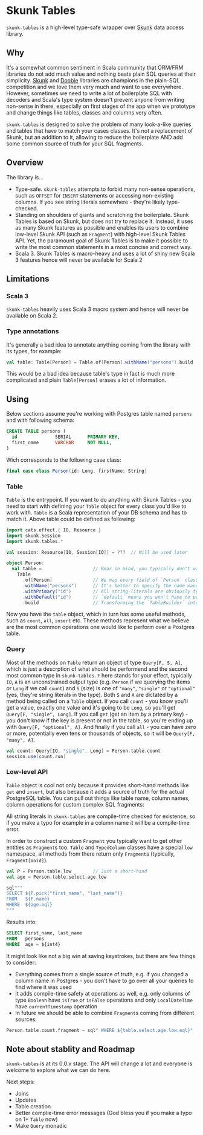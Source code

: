 # Skunk Tables

`skunk-tables` is a high-level type-safe wrapper over [Skunk](https://github.com/tpolecat/skunk/) data access library.

## Why

It's a somewhat common sentiment in Scala community that ORM/FRM libraries do not add much value and nothing beats plain SQL queries at their simplicity.
[Skunk](https://github.com/tpolecat/skunk/) and [Doobie](https://github.com/tpolecat/doobie) libraries are champions in the plain-SQL competition and we love them very much and want to use everywhere.
However, sometimes we need to write a lot of boilerplate SQL with decoders and Scala's type system doesn't prevent anyone from writing non-sense in there,
especially on first stages of the app when we prototype and change things like tables, classes and columns very often.

`skunk-tables` is designed to solve the problem of many look-a-like queries and tables that have to match your cases classes.
It's not a replacement of Skunk, but an addition to it, allowing to reduce the boilerplate AND add some common source of truth for your SQL fragments.

## Overview

The library is...

* Type-safe. `skunk-tables` attempts to forbid many non-sense operations, such as `OFFSET` for `INSERT` statements or accessing non-existing columns. If you see string literals somewhere - they're likely type-checked.
* Standing on shoulders of giants and scratching the boilerplate. Skunk Tables is based on Skunk, but does not try to replace it. Instead, it uses
  as many Skunk features as possible and enables its users to combine low-level Skunk API (such as `Fragment`) with high-level Skunk Tables API.
  Yet, the paramount goal of Skunk Tables is to make it possible to write the most common statements in a most concise and correct way.
* Scala 3. Skunk Tables is macro-heavy and uses a lot of shiny new Scala 3 features hence will never be available for Scala 2

## Limitations

### Scala 3

`skunk-tables` heavily uses Scala 3 macro system and hence will never be available on Scala 2.

### Type annotations

It's generally a bad idea to annotate anything coming from the library with its types, for example:

```scala
val table: Table[Person] = Table.of[Person].withName("persons").build
```

This would be a bad idea because table's type in fact is much more complicated and plain `Table[Person]` erases a lot of information.

## Using

Below sections assume you're working with Postgres table named `persons` and with following schema:

```sql
CREATE TABLE persons (
  id              SERIAL      PRIMARY KEY,
  first_name      VARCHAR     NOT NULL,
)
```

Wich corresponds to the following case class:

```scala
final case class Person(id: Long, firstName: String)

```

### Table

`Table` is the entrypoint. If you want to do anything with Skunk Tables - you need to start with defining your `Table` object for every class you'd like to work with.
`Table` is a Scala representation of your DB schema and has to match it.
Above table could be defined as following:

```scala
import cats.effect.{ IO, Resource }
import skunk.Session
import skunk.tables.*

val session: Resource[IO, Session[IO]] = ???  // Will be used later

object Person:
  val table =                   // Bear in mind, you typically don't want to annotate it with `Table[Person]` type as the object has many type memembers which would be erased
    Table
      .of[Person]               // We map every field of `Person` class to a Postgres table
      .withName("persons")      // It's better to specify the name manually
      .withPrimary("id")        // All string-literals are obviously type-checked. It means you cannot misspell the column name
      .withDefault("id")        // `default` means you won't have to provide it when inserting
      .build                    // Transforming the `TableBuilder` into `Table`
```

Now you have the `table` object, which in turn has some useful methods, such as `count`, `all`, `insert` etc.
These methods represent what we believe are the most common operations one would like to perform over a Postgres table.

### Query

Most of the methods on `Table` return an object of type `Query[F, S, A]`, which is just a descrption of what should be performend and the second most common type in `skunk-tables`.
`F` here stands for your effect, typically `IO`, `A` is an unconstrained output type (e.g. `Person` if we querying the items or `Long` if we call `count`) and `S` (size) is one of `"many"`, `"single"` or `"optional"` (yes, they're string literals in the type).
Both `S` and `A` are dictated by a method being called on a `Table` object.
If you call `count` - you know you'll get a value, exactly one value and it's going to be `Long`, so you'll get `Query[F, "single", Long]`.
If you call `get` (get an item by a primary key) - you don't know if the key is present or not in the table, so you're ending up with `Query[F, "optional", A]`.
And finally if you call `all` - you can have zero or more, potentially even tens or thousands of objects, so it will be `Query[F, "many", A]`.



```scala
val count: Query[IO, "single", Long] = Person.table.count
session.use(count.run)
```

### Low-level API

`Table` object is cool not only because it provides short-hand methods like `get` and `insert`, but also because it adds
a source of truth for the actual PostgreSQL table. You can pull out things like table name, column names, column operations
for custom complex SQL fragments:

All string literals in `skunk-tables` are compile-time checked for existence, so if you make a typo for example in a column name
it will be a compile-time error.

In order to construct a custom `Fragment` you typically want to get other entities as `Fragment`s too.
`Table` and `TypedColumn` classes have a special `low` namespace, all methods from there return only `Fragment`s (typically, `Fragment[Void]`).

```scala
val P = Person.table.low        // Just a short-hand
val age = Person.table.select.age.low

sql"""
SELECT ${P.pick("first_name", "last_name")}
FROM   ${P.name}
WHERE  ${age.eql}
"""
```

Results into:

```sql
SELECT first_name, last_name
FROM   persons
WHERE  age = ${int4}
```

It might look like not a big win at saving keystrokes, but there are few things to consider:

- Everything comes from a single source of truth, e.g. if you changed a column name in Postgres - you don't have to go over all your queries to find where it was used
- It adds compile-time safety at operations as well, e.g. only columns of type `Boolean` have `isTrue` or `isFalse` operations and only `LocalDateTime` have `currentTimestamp` operation
- In future we should be able to combine `Fragment`s coming from different sources:

```scala
Person.table.count.fragment ~ sql" WHERE ${table.select.age.low.eql}"
```


## Note about stablity and Roadmap

`skunk-tables` is at its 0.0.x stage. The API will change a lot and everyone is welcome to explore what we can do here.

Next steps:

* Joins
* Updates
* Table creation
* Better complie-time error messages (God bless you if you make a typo on 1+ `Table` now)
* Make `Query` monadic

